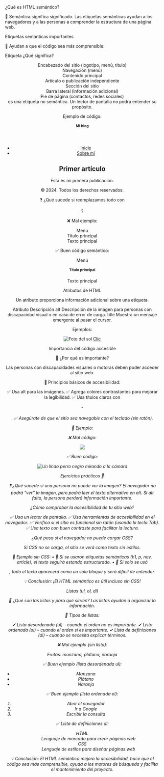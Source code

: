 ¿Qué es HTML semántico?

📌 Semántica significa significado. Las etiquetas semánticas ayudan a los navegadores y a las personas a comprender la estructura de una página web.

Etiquetas semánticas importantes

📝 Ayudan a que el código sea más comprensible:

Etiqueta	¿Qué significa?
<header>	Encabezado del sitio (logotipo, menú, título)
<nav>	Navegación (menú)
<main>	Contenido principal
<article>	Artículo o publicación independiente
<section>	Sección del sitio
<aside>	Barra lateral (información adicional)
<footer>	Pie de página (contactos, redes sociales)

<div> es una etiqueta no semántica. Un lector de pantalla no podrá entender su propósito.

Ejemplo de código:

<header>
  <h1>Mi blog</h1>
</header>
<nav>
  <ul>
    <li><a href="#">Inicio</a></li>
    <li><a href="#">Sobre mí</a></li>
  </ul>
</nav>
<main>
  <article>
    <h2>Primer artículo</h2>
    <p>Esta es mi primera publicación.</p>
  </article>
</main>
<footer>
  <p>&copy; 2024. Todos los derechos reservados.</p>
</footer>

❓ ¿Qué sucede si reemplazamos todo con <div>?

❌ Mal ejemplo:

<div>Menú</div>
<div>Título principal</div>
<div>Texto principal</div>

✅ Buen código semántico:

<nav>Menú</nav>
<h1>Título principal</h1>
<p>Texto principal</p>

Atributos de HTML

Un atributo proporciona información adicional sobre una etiqueta.

Atributo	Descripción
alt	Descripción de la imagen para personas con discapacidad visual o en caso de error de carga.
title	Muestra un mensaje emergente al pasar el cursor.

Ejemplos:

<img src="photo.jpg" alt="Foto del sol">
<a href="#" title="¡Haz clic aquí!">Clic</a>

Importancia del código accesible

👀 ¿Por qué es importante?

Las personas con discapacidades visuales o motoras deben poder acceder al sitio web.

🔹 Principios básicos de accesibilidad:

✅ Usa alt para las imágenes.
✅ Agrega colores contrastantes para mejorar la legibilidad.
✅ Usa títulos claros con <h1> - <h6>.
✅ Asegúrate de que el sitio sea navegable con el teclado (sin ratón).

📌 Ejemplo:

❌ Mal código:

<img src="dog.jpg">

✅ Buen código:

<img src="dog.jpg" alt="Un lindo perro negro mirando a la cámara">

Ejercicios prácticos 🎲

❓ ¿Qué sucede si una persona no puede ver la imagen?
El navegador no podrá “ver” la imagen, pero podrá leer el texto alternativo en alt. Si alt falta, la persona perderá información importante.

¿Cómo comprobar la accesibilidad de tu sitio web?

✅ Usa un lector de pantalla.
✅ Usa herramientas de accesibilidad en el navegador.
✅ Verifica si el sitio es funcional sin ratón (usando la tecla Tab).
✅ Usa texto con buen contraste para facilitar la lectura.

¿Qué pasa si el navegador no puede cargar CSS?

Si CSS no se carga, el sitio se verá como texto sin estilos.

📌 Ejemplo sin CSS:
	•	🔹 Si se usaron etiquetas semánticas (h1, p, nav, article), el texto seguirá estando estructurado.
	•	🔹 Si solo se usó <div>, todo el texto aparecerá como un solo bloque y será difícil de entender.

💡 Conclusión: ¡El HTML semántico es útil incluso sin CSS!

Listas (ul, ol, dl)

📌 ¿Qué son las listas y para qué sirven?
Las listas ayudan a organizar la información.

🔹 Tipos de listas:

✔ Lista desordenada (ul) – cuando el orden no es importante.
✔ Lista ordenada (ol) – cuando el orden sí es importante.
✔ Lista de definiciones (dl) – cuando se necesita explicar términos.

❌ Mal ejemplo (sin lista):

<p class="intro">Frutas: manzana, plátano, naranja</p>

✅ Buen ejemplo (lista desordenada ul):

<ul>
  <li>Manzana</li>
  <li>Plátano</li>
  <li>Naranja</li>
</ul>

✅ Buen ejemplo (lista ordenada ol):

<ol>
  <li>Abrir el navegador</li>
  <li>Ir a Google</li>
  <li>Escribir la consulta</li>
</ol>

✅ Lista de definiciones dl:

<dl>
  <dt>HTML</dt>
  <dd>Lenguaje de marcado para crear páginas web</dd>
  <dt>CSS</dt>
  <dd>Lenguaje de estilos para diseñar páginas web</dd>
</dl>

💡 Conclusión:
El HTML semántico mejora la accesibilidad, hace que el código sea más comprensible, ayuda a los motores de búsqueda y facilita el mantenimiento del proyecto.